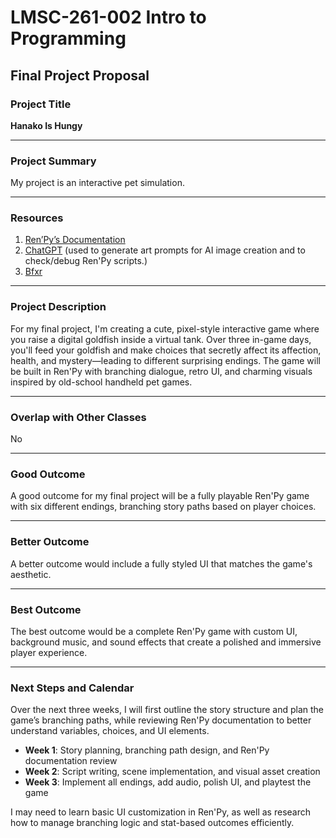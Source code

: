 # LMSC-261-002 Intro to Programming  
## Final Project Proposal  

### **Project Title**  
**Hanako Is Hungy**

---

### **Project Summary**  
My project is an interactive pet simulation.

---

### **Resources**  
1. [Ren’Py’s Documentation](https://www.renpy.org/doc/html/index.html)  
2. [ChatGPT](https://chatgpt.com) (used to generate art prompts for AI image creation and to check/debug Ren'Py scripts.)  
3. [Bfxr](https://www.bfxr.net)  

---

### **Project Description**  
For my final project, I'm creating a cute, pixel-style interactive game where you raise a digital goldfish inside a virtual tank. Over three in-game days, you'll feed your goldfish and make choices that secretly affect its affection, health, and mystery—leading to different surprising endings. The game will be built in Ren'Py with branching dialogue, retro UI, and charming visuals inspired by old-school handheld pet games.

---

### **Overlap with Other Classes**  
No

---

### **Good Outcome**  
A good outcome for my final project will be a fully playable Ren'Py game with six different endings, branching story paths based on player choices.

---

### **Better Outcome**  
A better outcome would include a fully styled UI that matches the game's aesthetic.

---

### **Best Outcome**  
The best outcome would be a complete Ren'Py game with custom UI, background music, and sound effects that create a polished and immersive player experience.

---

### **Next Steps and Calendar**  
Over the next three weeks, I will first outline the story structure and plan the game’s branching paths, while reviewing Ren'Py documentation to better understand variables, choices, and UI elements.  
- **Week 1**: Story planning, branching path design, and Ren'Py documentation review  
- **Week 2**: Script writing, scene implementation, and visual asset creation  
- **Week 3**: Implement all endings, add audio, polish UI, and playtest the game  

I may need to learn basic UI customization in Ren'Py, as well as research how to manage branching logic and stat-based outcomes efficiently.

